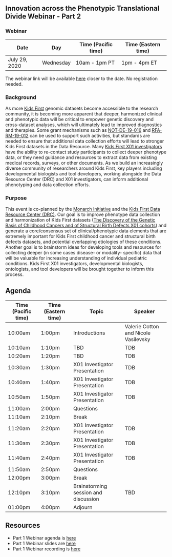 
## Innovation across the Phenotypic Translational Divide Webinar - Part 2

### Webinar 

Date | Day | Time (Pacific time) | Time (Eastern time)
-- | -- | -- | --
July 29, 2020 | Wednesday | 10am - 1pm PT | 1pm - 4pm ET 

The webinar link will be available [here]() closer to the date. No registration needed.  


### Background

As more [Kids First](https://kidsfirstdrc.org/) genomic datasets become accessible to the research community, it is becoming more apparent that deeper, harmonized clinical and phenotypic data will be critical to empower genetic discovery and cross-dataset analyses, which will ultimately lead to improved diagnostics and therapies. 
Some grant mechanisms such as [NOT-DE-19-016](https://grants.nih.gov/grants/guide/notice-files/NOT-DE-19-016.html) and [RFA-RM-19-012](https://grants.nih.gov/grants/guide/rfa-files/RFA-RM-19-012.html) can be used to support such activities, but standards are needed to ensure that additional data collection efforts will lead to stronger Kids First datasets in the Data Resource. Many [Kids First X01 investigators](https://commonfund.nih.gov/kidsfirst/x01projects) have the ability to re-contact study participants to collect deeper phenotype data, or they need guidance and resources to extract data from existing medical records, surveys, or other documents. As we build an increasingly diverse community of researchers around Kids First, key players including developmental biologists and tool developers, working alongside the Data Resource Center (DRC) and X01 investigators, can inform additional phenotyping and data collection efforts. 

### Purpose

This event is co-planned by the [Monarch Initiative](https://monarchinitiative.org/) and the [Kids First Data Resource Center (DRC)](https://kidsfirstdrc.org/). Our goal is to improve phenotype data collection and harmonization of Kids First datasets ([The Discovery of the Genetic Basis of Childhood Cancers and of Structural Birth Defects X01 cohorts](https://commonfund.nih.gov/kidsfirst/x01projects)) and generate a core/consensus set of clinical/phenotypic data elements that are extremely important for Kids First childhood cancer and structural birth defects datasets, and potential overlapping etiologies of these conditions. Another goal is to brainstorm ideas for developing tools and resources for collecting deeper (in some cases disease- or modality- specific) data that will be valuable for increasing understanding of individual pediatric conditions. Kids First X01 investigators, developmental biologists, ontologists, and tool developers will be brought together to inform this process.  

## Agenda

Time (Pacific time) | Time (Eastern time) | Topic | Speaker
-- | -- | -- | -- 
10:00am | 1:00pm | Introductions | Valerie Cotton and Nicole Vasilevsky
10:10am | 1:10pm | TBD | TDB
10:20am | 1:20pm | TBD | TDB
10:30am | 1:30pm | X01 Investigator Presentation | TDB
10:40am | 1:40pm | X01 Investigator Presentation | TDB
10:50am | 1:50pm | X01 Investigator Presentation | TDB
11:00am | 2:00pm | Questions
11:10am | 2:10pm | Break 
11:20am | 2:20pm | X01 Investigator Presentation | TDB
11:30am | 2:30pm | X01 Investigator Presentation | TDB
11:40am | 2:40pm | X01 Investigator Presentation | TDB
11:50am | 2:50pm | Questions
12:00pm | 3:00pm | Break
12:10pm | 3:10pm | Brainstorming session and discussion | TBD
01:00pm | 4:00pm | Adjourn

## Resources

- Part 1 Webinar agenda is [here](https://monarch-initiative.github.io/phenomics/pages/clin-phen-webinar.html)
- Part 1 Webinar slides are [here](https://docs.google.com/presentation/d/1rJh6IQcVoPbSHOzZpxq7rC4qkU-VDx4d9XMu0F0udYI/edit#slide=id.p)  
- Part 1 Webinar recording is [here](https://www.youtube.com/watch?v=qaJQdb4JKfU&amp=&feature=youtu.be)






